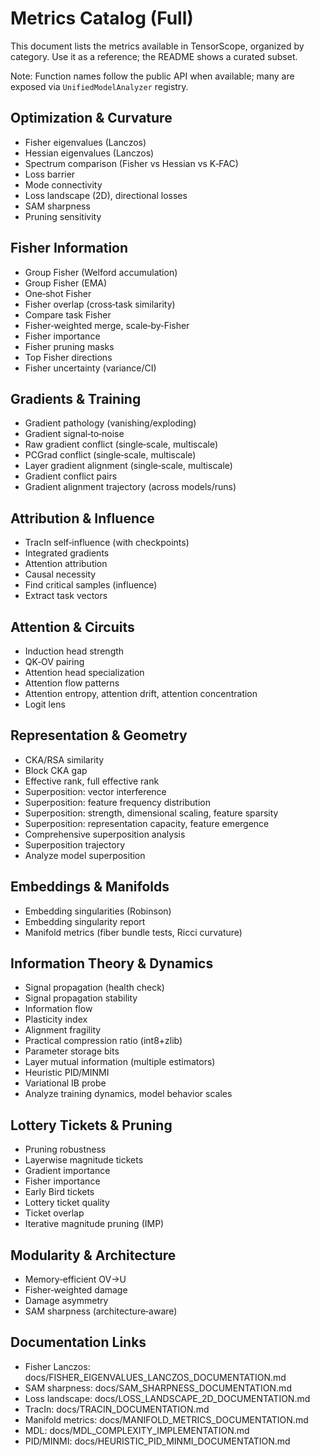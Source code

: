 # Metrics Catalog (Full)

This document lists the metrics available in TensorScope, organized by category. Use it as a reference; the README shows a curated subset.

Note: Function names follow the public API when available; many are exposed via `UnifiedModelAnalyzer` registry.

## Optimization & Curvature
- Fisher eigenvalues (Lanczos)
- Hessian eigenvalues (Lanczos)
- Spectrum comparison (Fisher vs Hessian vs K‑FAC)
- Loss barrier
- Mode connectivity
- Loss landscape (2D), directional losses
- SAM sharpness
- Pruning sensitivity

## Fisher Information
- Group Fisher (Welford accumulation)
- Group Fisher (EMA)
- One‑shot Fisher
- Fisher overlap (cross‑task similarity)
- Compare task Fisher
- Fisher‑weighted merge, scale‑by‑Fisher
- Fisher importance
- Fisher pruning masks
- Top Fisher directions
- Fisher uncertainty (variance/CI)

## Gradients & Training
- Gradient pathology (vanishing/exploding)
- Gradient signal‑to‑noise
- Raw gradient conflict (single‑scale, multiscale)
- PCGrad conflict (single‑scale, multiscale)
- Layer gradient alignment (single‑scale, multiscale)
- Gradient conflict pairs
- Gradient alignment trajectory (across models/runs)

## Attribution & Influence
- TracIn self‑influence (with checkpoints)
- Integrated gradients
- Attention attribution
- Causal necessity
- Find critical samples (influence)
- Extract task vectors

## Attention & Circuits
- Induction head strength
- QK‑OV pairing
- Attention head specialization
- Attention flow patterns
- Attention entropy, attention drift, attention concentration
- Logit lens

## Representation & Geometry
- CKA/RSA similarity
- Block CKA gap
- Effective rank, full effective rank
- Superposition: vector interference
- Superposition: feature frequency distribution
- Superposition: strength, dimensional scaling, feature sparsity
- Superposition: representation capacity, feature emergence
- Comprehensive superposition analysis
- Superposition trajectory
- Analyze model superposition

## Embeddings & Manifolds
- Embedding singularities (Robinson)
- Embedding singularity report
- Manifold metrics (fiber bundle tests, Ricci curvature)

## Information Theory & Dynamics
- Signal propagation (health check)
- Signal propagation stability
- Information flow
- Plasticity index
- Alignment fragility
- Practical compression ratio (int8+zlib)
- Parameter storage bits
- Layer mutual information (multiple estimators)
- Heuristic PID/MINMI
- Variational IB probe
- Analyze training dynamics, model behavior scales

## Lottery Tickets & Pruning
- Pruning robustness
- Layerwise magnitude tickets
- Gradient importance
- Fisher importance
- Early Bird tickets
- Lottery ticket quality
- Ticket overlap
- Iterative magnitude pruning (IMP)

## Modularity & Architecture
- Memory‑efficient OV→U
- Fisher‑weighted damage
- Damage asymmetry
- SAM sharpness (architecture‑aware)

## Documentation Links
- Fisher Lanczos: docs/FISHER_EIGENVALUES_LANCZOS_DOCUMENTATION.md
- SAM sharpness: docs/SAM_SHARPNESS_DOCUMENTATION.md
- Loss landscape: docs/LOSS_LANDSCAPE_2D_DOCUMENTATION.md
- TracIn: docs/TRACIN_DOCUMENTATION.md
- Manifold metrics: docs/MANIFOLD_METRICS_DOCUMENTATION.md
- MDL: docs/MDL_COMPLEXITY_IMPLEMENTATION.md
- PID/MINMI: docs/HEURISTIC_PID_MINMI_DOCUMENTATION.md

